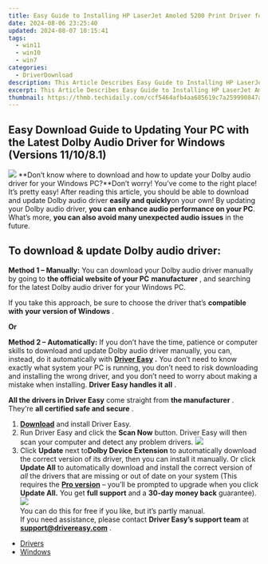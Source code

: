 ```yaml
---
title: Easy Guide to Installing HP LaserJet Amoled 5200 Print Driver for Windows Users on Windows 11/10/8
date: 2024-08-06 23:25:40
updated: 2024-08-07 10:15:41
tags:
  - win11
  - win10
  - win7
categories:
  - DriverDownload
description: This Article Describes Easy Guide to Installing HP LaserJet Amoled 5200 Print Driver for Windows Users on Windows 11/10/8
excerpt: This Article Describes Easy Guide to Installing HP LaserJet Amoled 5200 Print Driver for Windows Users on Windows 11/10/8
thumbnail: https://thmb.techidaily.com/ccf5464afb4aa685619c7a259990847a57c5c05dab74619d5212fa55287fa1c5.jpg
---
```


## Easy Download Guide to Updating Your PC with the Latest Dolby Audio Driver for Windows (Versions 11/10/8.1)

![](https://images.drivereasy.com/wp-content/uploads/2019/01/snap000424-300x186.png)   **Don’t know where to download and how to update your Dolby audio driver for your Windows PC?**Don’t worry! You’ve come to the right place! It’s pretty easy! After reading this article, you should be able to download and update Dolby audio driver **easily and quickly**on your own! By updating your Dolby audio driver, **you**  **can**  **enhance audio performance on your PC**. What’s more, **you can also avoid many unexpected audio issues**  in the future.

## **To download & update Dolby audio driver:**

**Method 1 – Manually:**  You can download your Dolby audio driver manually by going to **the official website of your PC** **manufacturer**  , and searching for the latest Dolby audio driver for your Windows PC.

 If you take this approach, be sure to choose the driver that’s **compatible with** **your version of Windows** .

**Or**

**Method 2 – Automatically:**   If you don’t have the time, patience or computer skills to download and update Dolby audio driver manually, you can, instead, do it automatically with **[Driver Easy](https://tools.techidaily.com/drivereasy/download/) .**  You don’t need to know exactly what system your PC is running, you don’t need to risk downloading and installing the wrong driver, and you don’t need to worry about making a mistake when installing. **Driver Easy handles it all** .

**All the drivers in Driver Easy** come straight from **the manufacturer** . They‘re **all certified safe and secure** .

1. **[Download](https://tools.techidaily.com/drivereasy/download/)**  and install Driver Easy.
2. Run Driver Easy and click the **Scan Now**  button. Driver Easy will then scan your computer and detect any problem drivers. ![](https://images.drivereasy.com/wp-content/uploads/2019/01/snap000425.png)
3. Click **Update**  next to**Dolby Device Extension** to automatically download the correct version of its driver, then you can install it manually. Or click **Update All**  to automatically download and install the correct version of _all_  the drivers that are missing or out of date on your system (This requires the **[Pro version](https://tools.techidaily.com/drivereasy/download/)**  – you’ll be prompted to upgrade when you click **Update All.** You get **full support**  and a **30-day money back**  guarantee).  
![](https://images.drivereasy.com/wp-content/uploads/2019/01/snap000426.png)  
 You can do this for free if you like, but it’s partly manual.  
 If you need assistance, please contact **Driver Easy’s support team** at [**support@drivereasy.com**](https://tools.techidaily.com/drivereasy/download/) .

* [Drivers](https://tools.techidaily.com/drivereasy/download/)
* [Windows](https://tools.techidaily.com/drivereasy/download/)

<ins class="adsbygoogle"
     style="display:block"
     data-ad-format="autorelaxed"
     data-ad-client="ca-pub-7571918770474297"
     data-ad-slot="1223367746"></ins>



<ins class="adsbygoogle"
     style="display:block"
     data-ad-client="ca-pub-7571918770474297"
     data-ad-slot="8358498916"
     data-ad-format="auto"
     data-full-width-responsive="true"></ins>
